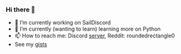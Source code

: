 ### Hi there 👋

- 🔭 I’m currently working on SailDiscord
- 🌱 I’m currently (wanting to learn) learning more on Python
- 📫 How to reach me: Discord [server](https://discord.gg/Q3u7ejjzFg), Reddit: roundedrectangle0
- See my [gists](https://gists.github.com/roundedrectangle)

<!---
- 😄 Pronouns: ...
- ⚡ Fun fact: ...
--→
<!--- - 👯 I’m looking to collaborate on ...
- 🤔 I’m looking for help with ...
- 💬 Ask me about ...
--->
